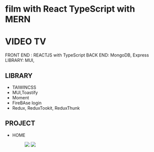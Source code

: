 # film with React TypeScript with MERN
<h1>VIDEO TV </h1>
<p>
FRONT END : REACTJS with TypeScript
BACK END: MongoDB, Express
LIBRARY: MUI, 
</p>
 <h2>LIBRARY</h2>
<ul>
   <li>
    TAIWINCSS
 </li>
  <li>
     MUI,Toastify
 </li>
 <li>Moment</li>
 <li>FireBAse login</li>
  <li>
    Redux, ReduxTookit, ReduxThunk
 </li>
</ul>

<h2>PROJECT</h2>
<ul>
    <li>
        <p>HOME</p>
        <figure>
        <img src="/movie/public/des/home.png"/>
     <img src="/movie/public/des/home1.png"/>
        </figure>
    </li>
</ul>
